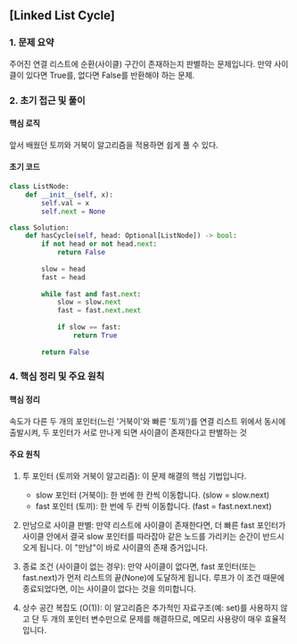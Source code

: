 ## [Linked List Cycle]

### 1. 문제 요약

주어진 연결 리스트에 순환(사이클) 구간이 존재하는지 판별하는 문제입니다. 만약 사이클이 있다면 True를, 없다면 False를 반환해야 하는 문제.

### 2. 초기 접근 및 풀이

#### 핵심 로직

앞서 배웠던 토끼와 거북이 알고리즘을 적용하면 쉽게 풀 수 있다.

#### 초기 코드

```python
class ListNode:
    def __init__(self, x):
        self.val = x
        self.next = None

class Solution:
    def hasCycle(self, head: Optional[ListNode]) -> bool:
        if not head or not head.next:
            return False
        
        slow = head
        fast = head
        
        while fast and fast.next:
            slow = slow.next
            fast = fast.next.next
            
            if slow == fast:
                return True
            
        return False
```


### 4. 핵심 정리 및 주요 원칙

#### 핵심 정리

속도가 다른 두 개의 포인터(느린 '거북이'와 빠른 '토끼')를 연결 리스트 위에서 동시에 출발시켜, 두 포인터가 서로 만나게 되면 사이클이 존재한다고 판별하는 것

#### 주요 원칙

1. 투 포인터 (토끼와 거북이 알고리즘): 이 문제 해결의 핵심 기법입니다.

    - slow 포인터 (거북이): 한 번에 한 칸씩 이동합니다. (slow = slow.next)
    - fast 포인터 (토끼): 한 번에 두 칸씩 이동합니다. (fast = fast.next.next)

2. 만남으로 사이클 판별: 만약 리스트에 사이클이 존재한다면, 더 빠른 fast 포인터가 사이클 안에서 결국 slow 포인터를 따라잡아 같은 노드를 가리키는 순간이 반드시 오게 됩니다. 이 "만남"이 바로 사이클의 존재 증거입니다.

3. 종료 조건 (사이클이 없는 경우): 만약 사이클이 없다면, fast 포인터(또는 fast.next)가 먼저 리스트의 끝(None)에 도달하게 됩니다. 루프가 이 조건 때문에 종료되었다면, 이는 사이클이 없다는 것을 의미합니다.

4. 상수 공간 복잡도 (O(1)): 이 알고리즘은 추가적인 자료구조(예: set)를 사용하지 않고 단 두 개의 포인터 변수만으로 문제를 해결하므로, 메모리 사용량이 매우 효율적입니다.